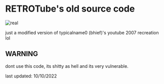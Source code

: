 # RETROTube's old source code

![real](https://cdn.discordapp.com/attachments/874110967011741768/939286892124471326/retro.png)

just a modified version of typicalname0 (bhief)'s youtube 2007 recreation lol

## WARNING
dont use this code, its shitty as hell and its very vulnerable.

last updated: 10/10/2022

